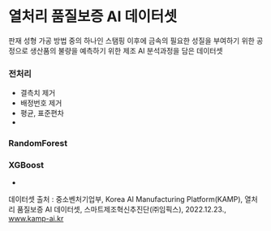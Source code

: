 # 열처리 품질보증 AI 데이터셋
판재 성형 가공 방법 중의 하나인 스탬핑 이후에 금속의 필요한 성질을 부여하기 위한 공정으로 생산품의 불량을 예측하기 위한 제조 AI 분석과정을 담은 데이터셋

### 전처리
<ul>
  <li>결측치 제거</li>
  <li>배정번호 제거</li>
  <li>평균, 표준편차</li>
  <li></li>
</ul>

### RandomForest

### XGBoost
<ul>
  <li></li>
</ul>

데이터셋 출처 : 중소벤처기업부, Korea AI Manufacturing Platform(KAMP), 열처리 품질보증 AI 데이터셋, 스마트제조혁신추진단(㈜임픽스), 2022.12.23., www.kamp-ai.kr
